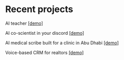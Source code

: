 # Recent projects

AI teacher [[demo]](https://youtu.be/SY-RqmK3bHY?si=-0m-ieHjA8QBtHwa&t=36)

AI co-scientist in your discord [[demo]](https://youtu.be/h4_JFms3kIc?si=EQQzfFpUWeooGuux&t=43)

AI medical scribe built for a clinic in Abu Dhabi [[demo]](https://www.youtube.com/watch?v=KQSOck-XG5k)

Voice-based CRM for realtors [[demo]](https://youtu.be/CKjFMmc5wi8?si=sfs4W27oi-hlZ9Yt&t=14)